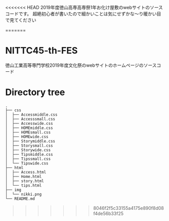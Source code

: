 <<<<<<< HEAD
2019年度徳山高専高専祭1年お化け屋敷のwebサイトのソースコードです。
超絶初心者が書いたので細かいことは気にせずかな〜り暖かい目で見てください

=======
# NITTC45-th-FES
徳山工業高等専門学校2019年度文化祭のwebサイトのホームページのソースコード

# Directory tree
```
.
├── css
│  ├── Accessmiddle.css
│  ├── Accesssmall.css
│  ├── Accesswide.css
│  ├── HOMEmiddle.css
│  ├── HOMEsmall.css
│  ├── HOMEwide.css
│  ├── Storymiddle.css
│  ├── Storysmall.css
│  ├── Storywide.css
│  ├── Tipsmiddle.css
│  ├── Tipssmall.css
│  └── Tipswide.css
├── html
│  ├── Access.html
│  ├── Home.html
│  ├── story.html
│  └── tips.html
├── img
│  └── nikki.png
└── README.md
```
>>>>>>> 8046f2f5c33155a4175e890f8d08f4de56b33f25
